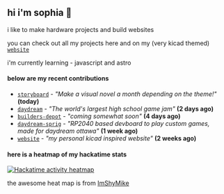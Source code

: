 ## hi i'm sophia 🧌

i like to make hardware projects and build websites

you can check out all my projects here and on my (very kicad themed) [`website`](https://sophiaduan.dev/)


i'm currently learning - javascript and astro

#### below are my recent contributions


- [`storyboard`](https://github.com/hackclub/storyboard) - _"Make a visual novel a month depending on the theme!"_ **(today)**
- [`daydream`](https://github.com/hackclub/daydream) - _"The world's largest high school game jam"_ **(2 days ago)**
- [`builders-depot`](https://github.com/builders-depot/builders-depot) - _"coming somewhat soon"_ **(4 days ago)**
- [`daydream-sprig`](https://github.com/sophiayduan/daydream-sprig) - _"RP2040 based devboard to play custom games, made for daydream ottawa"_ **(1 week ago)**
- [`website`](https://github.com/sophiayduan/website) - _"my personal kicad inspired website"_ **(2 weeks ago)**

#### here is a heatmap of my hackatime stats 

<a href="https://heatmap.shymike.dev?id=U083PK90X4G&theme=catppuccin&standalone=true" title="Click to view detailed data for each day!">
    <picture>
        <source media="(prefers-color-scheme: light)" srcset="https://heatmap.shymike.dev?id=U083PK90X4G&theme=catppuccin_dark">
        <img alt="Hackatime activity heatmap" src="https://heatmap.shymike.dev?id=U083PK90X4G&theme=catppuccin_light">
    </picture>
</a>











the awesome heat map is from [ImShyMike](https://github.com/ImShyMike/hackatime-heatmap?tab=readme-ov-file)

